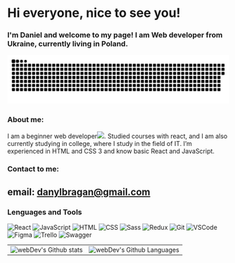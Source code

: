 # Hi everyone, nice to see you!

### I'm Daniel and welcome to my page! I am Web developer from Ukraine, currently living in Poland.

<p align="center">
    <img src="./assets/github-snake.svg" alt="snake">
</p>

###  About me:
I am a beginner web developer<img src="https://media.giphy.com/media/WUlplcMpOCEmTGBtBW/giphy.gif" width="30px">.  Studied courses with react, and I am also currently studying in college, where I study in the field of IT. I’m experienced in HTML and CSS 3 and know basic React and JavaScript.

### Contact to me:
 email: danylbragan@gmail.com
---

### Lenguages and Tools

![React](https://img.shields.io/badge/React-0d0c0a?style=for-the-badge&logo=react)
![JavaScript](https://img.shields.io/badge/JavaScript-0d0c0a?style=for-the-badge&logo=javascript)
![HTML](https://img.shields.io/badge/HTML-0d0c0a?style=for-the-badge&logo=html5)
![CSS](https://img.shields.io/badge/CSS-0d0c0a?style=for-the-badge&logo=css3&logoColor=2965f1)
![Sass](https://img.shields.io/badge/Sass-0d0c0a?style=for-the-badge&logo=sass)
![Redux](https://img.shields.io/badge/redux-0d0c0a?style=for-the-badge&logo=redux&logoColor=764abc)
![Git](https://img.shields.io/badge/git-0d0c0a?style=for-the-badge&logo=git&logoColor=f1502f)
![VSCode](https://img.shields.io/badge/VSCode-0d0c0a?style=for-the-badge&logo=visualstudiocode&logoColor=0078d7)
![Figma](https://img.shields.io/badge/Figma-0d0c0a?style=for-the-badge&logo=figma&logoColor=595)
![Trello](https://img.shields.io/badge/Trello-0d0c0a?style=for-the-badge&logo=trello&logoColor=007AC0)
![Swagger](https://img.shields.io/badge/Swagger-0d0c0a?style=for-the-badge&logo=swagger)


<table>
  <tr>
  <td>
    <img src="https://github-readme-stats.vercel.app/api?username=1danilka1&show_icons=true&theme=radical" alt="webDev's Github stats" />
    </td>
    <td>
      <img height="195px" alt="webDev's Github Languages" src="https://github-readme-stats-sigma-five.vercel.app/api/top-langs/?username=1Danilka1&layout=compact&theme=vision-friendly-dark" />
    </td>
  </tr>
</table>